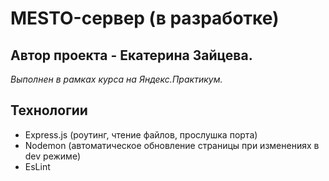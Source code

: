 # MESTO-сервер (в разработке)
## Автор проекта - Екатерина Зайцева.
*Выполнен в рамках курса на Яндекс.Практикум.*

## Технологии
* Express.js (роутинг, чтение файлов, прослушка порта)
* Nodemon (автоматическое обновление страницы при изменениях в dev режиме)
* EsLint

